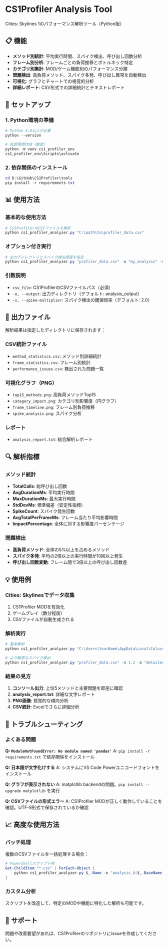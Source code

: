 # CS1Profiler Analysis Tool

Cities: Skylines 1のパフォーマンス解析ツール（Python版）

## 📋 機能

- **メソッド別統計**: 平均実行時間、スパイク検出、呼び出し回数分析
- **フレーム別分析**: フレームごとの負荷推移とボトルネック特定
- **カテゴリ別集計**: MOD/ゲーム機能別のパフォーマンス分類
- **問題検出**: 高負荷メソッド、スパイク多発、呼び出し異常を自動検出
- **可視化**: グラフとチャートでの視覚的分析
- **詳細レポート**: CSV形式での詳細統計とテキストレポート

## 🚀 セットアップ

### 1. Python環境の準備
```powershell
# Python 3.8以上が必要
python --version

# 仮想環境作成（推奨）
python -m venv cs1_profiler_env
cs1_profiler_env\Scripts\activate
```

### 2. 依存関係のインストール
```powershell
cd D:\GitHub\CS1Profiler\tools
pip install -r requirements.txt
```

## 📊 使用方法

### 基本的な使用方法
```powershell
# CS1ProfilerのCSVファイルを解析
python cs1_profiler_analyzer.py "C:\path\to\profiler_data.csv"
```

### オプション付き実行
```powershell
# 出力ディレクトリとスパイク検出感度を指定
python cs1_profiler_analyzer.py "profiler_data.csv" -o "my_analysis" -s 1.5
```

### 引数説明
- `csv_file`: CS1ProfilerのCSVファイルパス（必須）
- `-o, --output`: 出力ディレクトリ（デフォルト: analysis_output）
- `-s, --spike-multiplier`: スパイク検出の閾値倍率（デフォルト: 2.0）

## 📁 出力ファイル

解析結果は指定したディレクトリに保存されます：

### CSV統計ファイル
- `method_statistics.csv`: メソッド別詳細統計
- `frame_statistics.csv`: フレーム別統計
- `performance_issues.csv`: 検出された問題一覧

### 可視化グラフ（PNG）
- `top15_methods.png`: 高負荷メソッドTop15
- `category_impact.png`: カテゴリ別影響度（円グラフ）
- `frame_timeline.png`: フレーム別負荷推移
- `spike_analysis.png`: スパイク分析

### レポート
- `analysis_report.txt`: 総合解析レポート

## 🔍 解析指標

### メソッド統計
- **TotalCalls**: 総呼び出し回数
- **AvgDurationMs**: 平均実行時間
- **MaxDurationMs**: 最大実行時間
- **StdDevMs**: 標準偏差（安定性指標）
- **SpikeCount**: スパイク発生回数
- **AvgTotalPerFrameMs**: フレーム当たり平均影響時間
- **ImpactPercentage**: 全体に対する影響度パーセンテージ

### 問題検出
- **高負荷メソッド**: 全体の5%以上を占めるメソッド
- **スパイク多発**: 平均の2倍以上の実行時間が10回以上発生
- **呼び出し回数変動**: フレーム間で3倍以上の呼び出し回数差

## 💡 使用例

### Cities: Skylinesでデータ収集
1. CS1Profiler MODを有効化
2. ゲームプレイ（数分程度）
3. CSVファイルが自動生成される

### 解析実行
```powershell
# 基本解析
python cs1_profiler_analyzer.py "C:\Users\YourName\AppData\Local\Colossal Order\Cities_Skylines\Addons\Mods\CS1Profiler\profiler_20250825_143022.csv"

# より敏感なスパイク検出
python cs1_profiler_analyzer.py "profiler_data.csv" -s 1.2 -o "detailed_analysis"
```

### 結果の見方
1. **コンソール出力**: 上位5メソッドと主要問題を即座に確認
2. **analysis_report.txt**: 詳細な文字レポート
3. **PNG画像**: 視覚的な傾向分析
4. **CSV統計**: Excelでさらに詳細分析

## 🔧 トラブルシューティング

### よくある問題

**Q: `ModuleNotFoundError: No module named 'pandas'`**
A: `pip install -r requirements.txt` で依存関係をインストール

**Q: 日本語が文字化けする**
A: システムにVS Code Powerユニコードフォントをインストール

**Q: グラフが表示されない**
A: matplotlib backendの問題。`pip install --upgrade matplotlib` を実行

**Q: CSVファイルの形式エラー**
A: CS1Profiler MODが正しく動作していることを確認。UTF-8形式で保存されているか確認

## 📈 高度な使用方法

### バッチ処理
複数のCSVファイルを一括処理する場合：

```powershell
# PowerShellスクリプト例
Get-ChildItem "*.csv" | ForEach-Object {
    python cs1_profiler_analyzer.py $_.Name -o "analysis_$($_.BaseName)"
}
```

### カスタム分析
スクリプトを改造して、特定のMODや機能に特化した解析も可能です。

## 🤝 サポート

問題や改善要望があれば、CS1Profilerのリポジトリにissueを作成してください。
